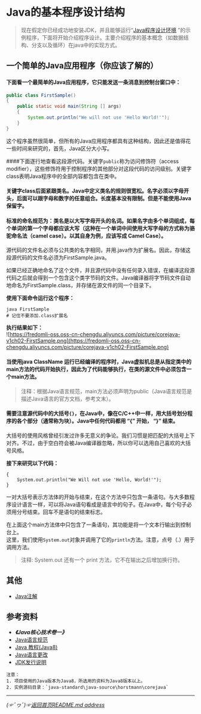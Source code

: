 # Java的基本程序设计结构
> 现在假定你已经成功地安装JDK，并且能够运行“[Java程序设计环境](https://github.com/fredomli/java-standard/blob/main/docs/java/core/basis/environment/Java程序设计环境.md) ”的示例程序，下面将开始介绍程序设计。主要介绍程序的基本概念（如数据结构、分支以及循环）在java中的实现方式。

## 一个简单的Java应用程序（你应该了解的）

#### 下面看一个最简单的Java应用程序，它只能发送一条消息到控制台窗口中：  

```java
public class FirstSample()
{
    public static void main(String [] args)
    {
        System.out.println("We will not use 'Hello World!'");
    }    
}
```

这个程序虽然很简单，但所有的Java应用程序都具有这种结构，因此还是值得花一些时间来研究的，首先，Java区分大小写。

####下面逐行地查看这段源代码。关键字`public`称为访问修饰符（access modifier），这些修饰符用于控制程序的其他部分对这段代码的访问级别。关键字class表明Java程序中的全部内容都包含在类中。

#### 关键字class后面紧跟类名。Java中定义类名的规则很宽松。名字必须以字母开头，后面可以跟字母和数字的任意组合。长度基本没有限制。但是不能使用Java保留字。

#### 标准的命名规范为：类名是以大写字母开头的名词。如果名字由多个单词组成，每个单词的第一个字母都应该大写（这种在一个单词中间使用大写字母的方式称为骆驼命名法（camel case）。以其自身为例，应该写成 Camel Case）。

源代码的文件名必须与公共类的名字相同，并用.java作为扩展名。因此，存储这段源代码的文件名必须为FirstSample.java。

如果已经正确地命名了这个文件，并且源代码中没有任何录入错误，在编译这段源代码之后就会得到一个包含这个类字节码的文件。Java编译器将字节码文件自动地命名为FirstSample.class，并存储在源文件的同一个目录下。

**使用下面命令运行这个程序：**  
```shell
java FirstSample
# 记住不要添加.class扩展名
```

**执行结果如下：**  
![https://fredomli-oss.oss-cn-chengdu.aliyuncs.com/picture/corejava-v1ch02-FirstSample.png](https://fredomli-oss.oss-cn-chengdu.aliyuncs.com/picture/corejava-v1ch02-FirstSample.png)

#### 当使用java ClassName 运行已经编译的程序时，Java虚拟机总是从指定类中的main方法的代码开始执行，因此为了代码能够执行，在类的源文件中必须包含一个main方法。

> 注释：根据Java语言规范，main方法必须声明为public（Java语言规范是描述Java语言的官方文档，参考文末）。


#### 需要注意源代码中的大括号`{}`，在Java中，像在C/C++中一样，用大括号划分程序的各个部分（通常称为块）。Java中任何代码都用 “{” 开始， “}” 结束。  
大括号的使用风格曾经引发过许多无意义的争论。我们习惯是把匹配的大括号上下对齐。不过，由于空白符会被Java编译器忽略，所以你可以选用自己喜欢的大括号风格。

**接下来研究以下代码：**  
```
{
    System.out.println("We Will not use 'Hello, World!'");
}
```
一对大括号表示方法体的开始与结束，在这个方法中只包含一条语句。与大多数程序设计语言一样，可以将Java语句看成是语言中的句子。在Java中，每个句子必须用分号结束。回车不是语句的结束标志。

在上面这个main方法体中只包含了一条语句，其功能是将一个文本行输出到控制台上。  
这里，我们使用`System.out`对象并调用了它的`println`方法。注意，点号（.）用于调用方法。

> 注释: System.out 还有一个 print 方法，它不在输出之后增加换行符。

## 其他  
* [Java注解](https://github.com/fredomli/java-standard/blob/main/docs/java/core/basis/simple/Java注解.md)

## 参考资料
* ***《Java核心技术卷一》***
* [Java语言规范](https://docs.oracle.com/javase/specs/jls/se8/html/index.html)
* [Java 教程(Java8)](https://docs.oracle.com/javase/tutorial/)
* [Java语言更改](https://docs.oracle.com/en/java/javase/16/language/java-language-changes.html)
* [JDK发行说明](https://www.oracle.com/java/technologies/javase/jdk-relnotes-index.html)
```
注意：  
1. 项目使用的Java版本为Java8，所选用的资料为Java8版本以上。
2. 实例源码目录：`java-standard\java-source\horstmann\corejava`
```
___________
*(☞ﾟヮﾟ)☞[返回首页README.md address](https://github.com/fredomli/java-standard)*
